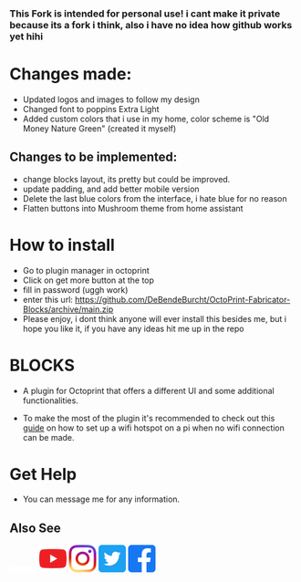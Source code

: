 ### This Fork is intended for personal use! i cant make it private because its a fork i think, also i have no idea how github works yet hihi

# Changes made:
- Updated logos and images to follow my design
- Changed font to poppins Extra Light
- Added custom colors that i use in my home, color scheme is "Old Money Nature Green" (created it myself)

## Changes to be implemented:
- change blocks layout, its pretty but could be improved.
- update padding, and add better mobile version
- Delete the last blue colors from the interface, i hate blue for no reason
- Flatten buttons into Mushroom theme from home assistant



# How to install
- Go to plugin manager in octoprint
- Click on get more button at the top
- fill in password (uggh work)
- enter this url: https://github.com/DeBendeBurcht/OctoPrint-Fabricator-Blocks/archive/main.zip
- Please enjoy, i dont think anyone will ever install this besides me, but i hope you like it, if you have any ideas hit me up in the repo

# BLOCKS

- A plugin for Octoprint that offers a different UI and some additional functionalities.

- To make the most of the plugin it's recommended to check out this [guide](https://medium.com/@kennethjiang/painless-wi-fi-for-octoprint-4e6b68005400)
  on how to set up a wifi hotspot on a pi when no wifi connection can be made.

# Get Help
- You can message me for any information.

## Also See
  [![Blocks](/extras/Blocks_VECTORIZADOBRANCO.png)](https://www.blockstec.com/)
  [![Youtube](/extras/youtube_icon.png)](https://www.youtube.com/c/BlocksTec)
  [![Instagram](/extras/instagram_icon.png)](https://www.instagram.com/blockstec/)
  [![Twitter](/extras/twitter_icon.png)](https://twitter.com/blockstec)
  [![Facebook](/extras/facebook_icon.png)](https://www.facebook.com/blockstec)
